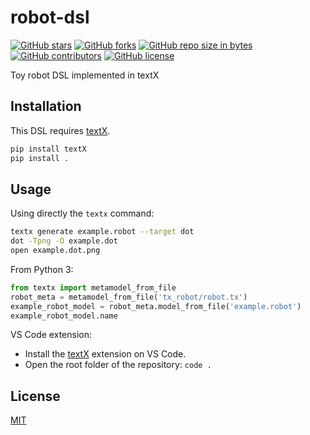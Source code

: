 # robot-dsl
[![GitHub stars](https://img.shields.io/github/stars/JnxF/robot-dsl.svg)](https://GitHub.com/JnxF/robot-dsl/stargazers/)
[![GitHub forks](https://img.shields.io/github/forks/JnxF/robot-dsl.svg)](https://GitHub.com/JnxF/robot-dsl/network/)
[![GitHub repo size in bytes](https://img.shields.io/github/repo-size/JnxF/robot-dsl.svg)](https://github.com/JnxF/robot-dsl)
[![GitHub contributors](https://img.shields.io/github/contributors/JnxF/robot-dsl.svg)](https://GitHub.com/JnxF/robot-dsl/graphs/contributors/)
[![GitHub license](http://img.shields.io/github/license/JnxF/robot-dsl.svg)](https://github.com/JnxF/robot-dsl/blob/master/LICENSE)

Toy robot DSL implemented in textX

## Installation

This DSL requires [textX](https://textx.github.io/textX/stable/).

```bash
pip install textX
pip install .
```

## Usage
Using directly the `textx` command:
```bash
textx generate example.robot --target dot
dot -Tpng -O example.dot
open example.dot.png
```

From Python 3:
```python
from textx import metamodel_from_file
robot_meta = metamodel_from_file('tx_robot/robot.tx')
example_robot_model = robot_meta.model_from_file('example.robot')
example_robot_model.name
```

VS Code extension:
* Install the [textX](https://github.com/textX/textX-LS) extension on VS Code.
* Open the root folder of the repository: `code .`


## License
[MIT](https://choosealicense.com/licenses/mit/)